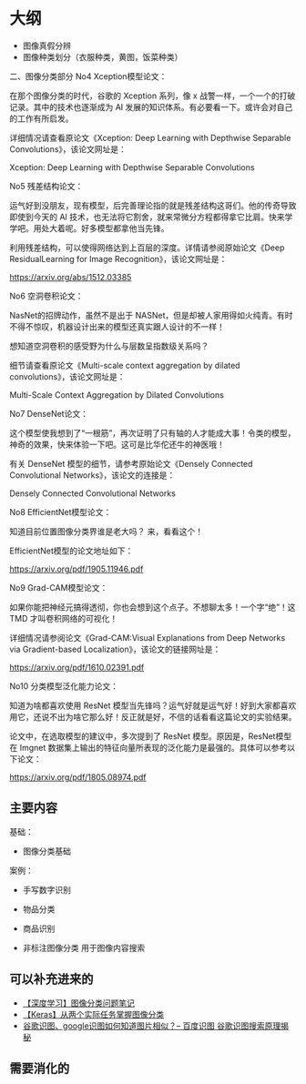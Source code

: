 # 大纲

- 图像真假分辨
- 图像种类划分（衣服种类，黄图，饭菜种类）




二、图像分类部分
No4 Xception模型论文：

在那个图像分类的时代，谷歌的 Xception 系列，像 x 战警一样，一个一个的打破记录。其中的技术也逐渐成为 AI 发展的知识体系。有必要看一下。或许会对自己的工作有所启发。

详细情况请查看原论文《Xception: Deep Learning with Depthwise Separable Convolutions》，该论文网址是：

Xception: Deep Learning with Depthwise Separable Convolutions

No5 残差结构论文：

运气好到没朋友，现有模型，后完善理论指的就是残差结构这哥们。他的传奇导致即使到今天的 AI 技术，也无法将它割舍，就来常微分方程都得拿它比肩。快来学学吧。用处大着呢。好多模型都拿他当先锋。

利用残差结构，可以使得网络达到上百层的深度。详情请参阅原始论文《Deep ResidualLearning for Image Recognition》，该论文网址是：

https://arxiv.org/abs/1512.03385

No6 空洞卷积论文：

NasNet的招牌动作，虽然不是出于 NASNet，但是却被人家用得如火纯青。有时不得不惊叹，机器设计出来的模型还真实跟人设计的不一样！

想知道空洞卷积的感受野为什么与层数呈指数级关系吗？

细节请查看原论文《Multi-scale context aggregation by dilated convolutions》，该论文网址是：

Multi-Scale Context Aggregation by Dilated Convolutions

No7 DenseNet论文：

这个模型使我想到了“一根筋”，再次证明了只有轴的人才能成大事！令类的模型，神奇的效果，快来体验一下吧。这可是比华佗还牛的神医哦！

有关 DenseNet 模型的细节，请参考原始论文《Densely Connected Convolutional Networks》，该论文的连接是：

Densely Connected Convolutional Networks

No8 EfficientNet模型论文：

知道目前位置图像分类界谁是老大吗？ 来，看看这个！

EfficientNet模型的论文地址如下：

https://arxiv.org/pdf/1905.11946.pdf

No9 Grad-CAM模型论文：

如果你能把神经元搞得透彻，你也会想到这个点子。不想聊太多！一个字“绝”！这 TMD 才叫卷积网络的可视化！

详细情况请参阅论文《Grad-CAM:Visual Explanations from Deep Networks via Gradient-based Localization》，该论文的链接网址是：

https://arxiv.org/pdf/1610.02391.pdf

No10 分类模型泛化能力论文：

知道为啥都喜欢使用 ResNet 模型当先锋吗？运气好就是运气好！好到大家都喜欢用它，还说不出为啥它那么好！反正就是好，不信的话看看这篇论文的实验结果。

论文中，在选取模型的建议中，多次提到了 ResNet 模型。原因是，ResNet模型在 Imgnet 数据集上输出的特征向量所表现的泛化能力是最强的。具体可以参考以下论文：

https://arxiv.org/pdf/1805.08974.pdf

## 主要内容

基础：

- 图像分类基础

案例：

- 手写数字识别
- 物品分类
- 商品识别


- 非标注图像分类 用于图像内容搜索

## 可以补充进来的

- [【深度学习】图像分类问题笔记](https://blog.csdn.net/JinChengneng/article/details/78136503)
- [【Keras】从两个实际任务掌握图像分类](https://www.cnblogs.com/skyfsm/p/8051705.html#4098850)
- [谷歌识图、google识图如何知道图片相似？– 百度识图 谷歌识图搜索原理揭秘](http://www.hahait.com/news/185.html)

## 需要消化的
